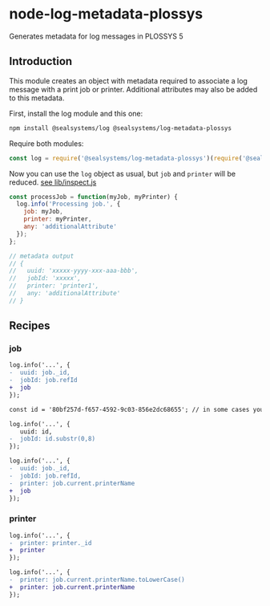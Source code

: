 # node-log-metadata-plossys

Generates metadata for log messages in PLOSSYS 5

## Introduction

This module creates an object with metadata required to associate a log message with a print job or printer. Additional attributes may also be added to this metadata.

First, install the log module and this one:

```sh
npm install @sealsystems/log @sealsystems/log-metadata-plossys
```

Require both modules:

```javascript
const log = require('@sealsystems/log-metadata-plossys')(require('@sealsystems/log').getLogger());
```

Now you can use the `log` object as usual, but `job` and `printer` will be reduced. [see lib/inspect.js](lib/inspect.js)

```javascript
const processJob = function(myJob, myPrinter) {
  log.info('Processing job.', {
    job: myJob,
    printer: myPrinter,
    any: 'additionalAttribute'
  });
};

// metadata output
// {
//   uuid: 'xxxxx-yyyy-xxx-aaa-bbb',
//   jobId: 'xxxxx',
//   printer: 'printer1',
//   any: 'additionalAttribute'
// }
```

## Recipes

### job

```diff
log.info('...', {
-  uuid: job._id,
-  jobId: job.refId
+  job
});
```

```diff
const id = '80bf257d-f657-4592-9c03-856e2dc68655'; // in some cases you might not have/need the entire job object just in uuid

log.info('...', {
   uuid: id,
-  jobId: id.substr(0,8)
});
```

```diff
log.info('...', {
-  uuid: job._id,
-  jobId: job.refId,
-  printer: job.current.printerName
+  job
});
```

### printer

```diff
log.info('...', {
-  printer: printer._id
+  printer
});
```

```diff
log.info('...', {
-  printer: job.current.printerName.toLowerCase()
+  printer: job.current.printerName
});
```
